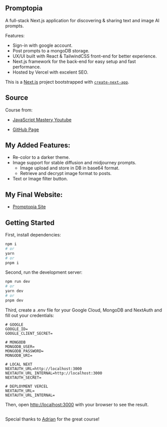 ## Promptopia

A full-stack Next.js application for discovering & sharing text and image AI prompts.

Features:

- Sign-in with google account.
- Post prompts to a mongoDB storage.
- UX/UI built with React & TailwindCSS front-end for better experience.
- Next.js framework for the back-end for easy setup and fast performance.
- Hosted by Vercel with excelent SEO.

This is a [Next.js](https://nextjs.org/) project bootstrapped with [`create-next-app`](https://github.com/vercel/next.js/tree/canary/packages/create-next-app).

## Source

Course from: 

- [JavaScript Mastery Youtube](https://www.youtube.com/watch?v=wm5gMKuwSYk&t=11502s&ab_channel=JavaScriptMastery)

- [GitHub Page](https://github.com/adrianhajdin/project_next_13_ai_prompt_sharing)


## My Added Features:

- Re-color to a darker theme.
- Image support for stable diffusion and midjourney prompts.
    - Image upload and store in DB in base64 format.
    - Retrieve and decrypt image format to posts.
- Text or Image filter button.



## My Final Website: 
- [Promptopia Site](https://promptopia-next-js-course.vercel.app)

## Getting Started

First, install dependencies:

```bash
npm i
# or
yarn
# or
pnpm i
```

Second, run the development server:

```bash
npm run dev
# or
yarn dev
# or
pnpm dev
```

Third, create a .env file for your Google Cloud, MongoDB and NextAuth and fill out your credentials:

```.env
# GOOGLE 
GOOGLE_ID=
GOOGLE_CLIENT_SECRET=

# MONGODB 
MONGODB_USER=
MONGODB_PASSWORD=
MONGODB_URI=

# LOCAL NEXT
NEXTAUTH_URL=http://localhost:3000
NEXTAUTH_URL_INTERNAL=http://localhost:3000
NEXTAUTH_SECRET=

# DEPLOYMENT VERCEL
NEXTAUTH_URL=
NEXTAUTH_URL_INTERNAL=  
```

Then, open [http://localhost:3000](http://localhost:3000) with your browser to see the result.


##
Special thanks to [Adrian](https://github.com/adrianhajdin) for the great course!
